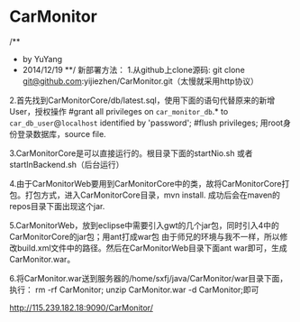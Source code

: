 CarMonitor
==========
/**
* by YuYang 
* 2014/12/19
**/
新部署方法：
1.从github上clone源码: git clone git@github.com:yijiezhen/CarMonitor.git（太慢就采用http协议）

2.首先找到CarMonitorCore/db/latest.sql，使用下面的语句代替原来的新增User，授权操作
#grant all privileges on `car_monitor_db`.* to `car_db_user`@`localhost` identified by 'password';
#flush privileges; 
用root身份登录数据库，source file.

3.CarMonitorCore是可以直接运行的。根目录下面的startNio.sh 或者 startInBackend.sh（后台运行）

4.由于CarMonitorWeb要用到CarMonitorCore中的类，故将CarMonitorCore打包。打包方式，进入CarMonitorCore目录，mvn install.
成功后会在maven的repos目录下面出现这个jar.

5.CarMonitorWeb，放到eclipse中需要引入gwt的几个jar包，同时引入4中的CarMonitorCore的jar包；用ant打成war包
由于师兄的环境与我不一样，所以修改build.xml文件中的路径。然后在CarMonitorWeb目录下面ant war即可，生成CarMonitor.war。

6.将CarMonitor.war送到服务器的/home/sxfj/java/CarMonitor/war目录下面，执行：
rm -rf CarMonitor;
unzip CarMonitor.war -d CarMonitor;即可

http://115.239.182.18:9090/CarMonitor/

